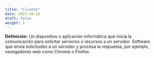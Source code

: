 ```yaml
---
title: "Cliente"
date: 2023-10-26
draft: false
weight: 1
---
```


**Definición:** Un dispositivo o aplicación informática que inicia la comunicación para solicitar servicios o recursos a un servidor. Software que envía solicitudes a un servidor y procesa la respuesta, por ejemplo, navegadores web como Chrome o Firefox.
